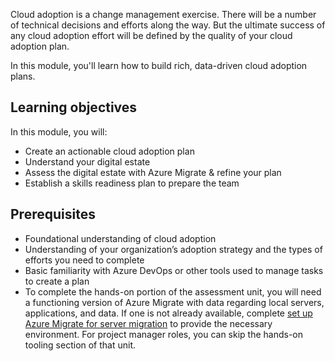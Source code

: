 Cloud adoption is a change management exercise. There will be a number of technical decisions and efforts along the way. But the ultimate success of any cloud adoption effort will be defined by the quality of your cloud adoption plan.

In this module, you'll learn how to build rich, data-driven cloud adoption plans.

## Learning objectives

In this module, you will:

- Create an actionable cloud adoption plan
- Understand your digital estate
- Assess the digital estate with Azure Migrate & refine your plan
- Establish a skills readiness plan to prepare the team

## Prerequisites

- Foundational understanding of cloud adoption
- Understanding of your organization’s adoption strategy and the types of efforts you need to complete
- Basic familiarity with Azure DevOps or other tools used to manage tasks to create a plan
- To complete the hands-on portion of the assessment unit, you will need a functioning version of Azure Migrate with data regarding local servers, applications, and data. If one is not already available, complete [set up Azure Migrate for server migration](https://docs.microsoft.com/learn/modules/m365-azure-migrate-set-up/?azure-portal=true) to provide the necessary environment. For project manager roles, you can skip the hands-on tooling section of that unit.
